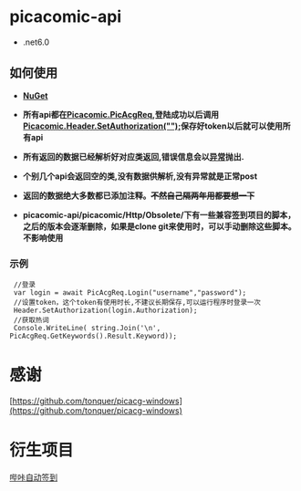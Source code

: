 # picacomic-api
- .net6.0
 
## 如何使用

 - **[NuGet](https://www.nuget.org/packages/picacomic/)** 
 
 - **所有api都在[Picacomic.PicAcgReq](https://github.com/FirmianaMarsili/picacomic-api/blob/c58b3c2d47e48caa0205fac578992251913888c4/picacomic/Http/PicAcgReq.cs#L125),登陆成功以后调用[Picacomic.Header.SetAuthorization("");](https://github.com/FirmianaMarsili/picacomic-api/blob/c58b3c2d47e48caa0205fac578992251913888c4/picacomic/Http/Header.cs#L167)保存好token以后就可以使用所有api**
 
 - **所有返回的数据已经解析好对应类返回,错误信息会以[异常](https://github.com/FirmianaMarsili/picacomic-api/blob/c58b3c2d47e48caa0205fac578992251913888c4/picacomic/Http/HttpWeb.cs#L42)抛出.**
 
 - **个别几个api会返回空的类,没有数据供解析,没有异常就是正常post**
   
 - **返回的数据绝大多数都已添加注释。~~不然自己隔两年用都要想一下~~** 

 - **picacomic-api/picacomic/Http/Obsolete/下有一些兼容签到项目的脚本，之后的版本会逐渐删除，如果是clone git来使用时，可以手动删除这些脚本。不影响使用**
### 示例
 ```
  //登录
  var login = await PicAcgReq.Login("username","password");
  //设置token，这个token有使用时长,不建议长期保存,可以运行程序时登录一次
  Header.SetAuthorization(login.Authorization);
  //获取热词
  Console.WriteLine( string.Join('\n', PicAcgReq.GetKeywords().Result.Keyword));
 ```
 
 
# 感谢
  [https://github.com/tonquer/picacg-windows](https://github.com/tonquer/picacg-windows)
  
# 衍生项目
  [哔咔自动签到](https://github.com/FirmianaMarsili/picacomic-Punch)
